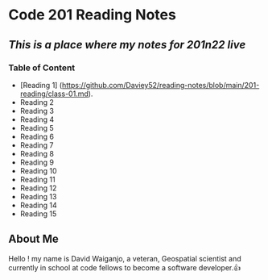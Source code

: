 # **Code 201 Reading Notes**
## *This is a place where my notes for 201n22 live* 
### Table of Content
* [Reading 1] (https://github.com/Daviey52/reading-notes/blob/main/201-reading/class-01.md).
* Reading 2
* Reading 3
* Reading 4
* Reading 5
* Reading 6
* Reading 7
* Reading 8
* Reading 9
* Reading 10
* Reading 11
* Reading 12
* Reading 13
* Reading 14
* Reading 15

## About Me
Hello ! my name is David Waiganjo, a veteran, Geospatial scientist and currently in school at code fellows to become a software developer.:thumbsup:
